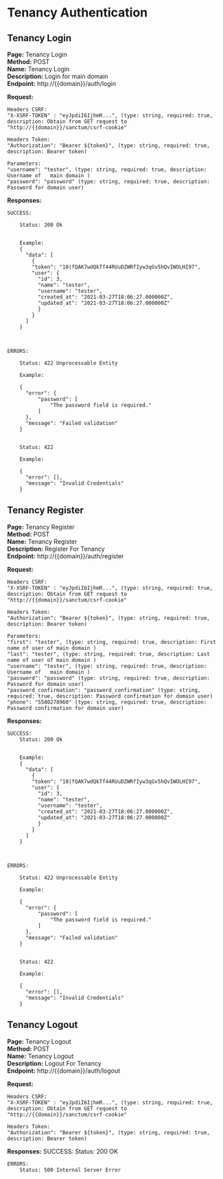 # Tenancy Authentication

## Tenancy Login
  <strong>Page:</strong> Tenancy Login    
  <strong>Method:</strong> POST     
  <strong>Name:</strong> Tenancy Login      
  <strong>Description:</strong> Login for main domain     
  <strong>Endpoint:</strong> http://{{domain}}/auth/login       

<strong>Request:</strong>

    Headers CSRF:  
    "X-XSRF-TOKEN" : "eyJpdiI6IjhmR...", (type: string, required: true, description: Obtain from GET request to "http://{{domain}}/sanctum/csrf-cookie"

    Headers Token:  
    "Authorization": "Bearer ${token}", (type: string, required: true, description: Bearer token)

    Parameters:
    "username": "tester", (type: string, required: true, description: Username of   main domain )
    "password": "password" (type: string, required: true, description: Password for domain user)

<strong>Responses:</strong>


    SUCCESS:

        Status: 200 Ok
 	

        Example:
        {
          "data": [
            {
            "token": "10|fQAK7wdQkTf44RUuDZWRfIyw3qGv5hQvIWOLHI97",
            "user": {
              "id": 3,
              "name": "tester",
              "username": "tester",
              "created_at": "2021-03-27T18:06:27.000000Z",
              "updated_at": "2021-03-27T18:06:27.000000Z"
              }
            }
          ]
        }



    ERRORS:

        Status: 422 Unprocessable Entity

        Example:

        {
          "error": {
              "password": [
                  "The password field is required."
              ]
          },
          "message": "Failed validation"
        }


        Status: 422

        Example:

        {
          "error": [],
          "message": "Invalid Credentials"
        }

## Tenancy Register
  <strong>Page:</strong> Tenancy Register   
  <strong>Method:</strong> POST   
  <strong>Name:</strong> Tenancy Register    
  <strong>Description:</strong> Register For Tenancy    
  <strong>Endpoint:</strong> http://{{domain}}/auth/register    

<strong>Request:</strong>

    Headers CSRF:  
    "X-XSRF-TOKEN" : "eyJpdiI6IjhmR...", (type: string, required: true, description: Obtain from GET request to "http://{{domain}}/sanctum/csrf-cookie"

    Headers Token:  
    "Authorization": "Bearer ${token}", (type: string, required: true, description: Bearer token)

    Parameters:
    "first": "tester", (type: string, required: true, description: First name of user of main domain )
    "last": "tester", (type: string, required: true, description: Last name of user of main domain )
    "username": "tester", (type: string, required: true, description: Username of   main domain )
    "password": "password" (type: string, required: true, description: Password for domain user)
    "password_confirmation": "password_confirmation" (type: string, required: true, description: Password confirmation for domain user)
    "phone": "5580278960" (type: string, required: true, description: Password confirmation for domain user)

<strong>Responses:</strong>


    SUCCESS:
        Status: 200 Ok
 	

        Example:
        {
          "data": [
            {
            "token": "10|fQAK7wdQkTf44RUuDZWRfIyw3qGv5hQvIWOLHI97",
            "user": {
              "id": 3,
              "name": "tester",
              "username": "tester",
              "created_at": "2021-03-27T18:06:27.000000Z",
              "updated_at": "2021-03-27T18:06:27.000000Z"
              }
            }
          ]
        }



    ERRORS:

        Status: 422 Unprocessable Entity

        Example:

        {
          "error": {
              "password": [
                  "The password field is required."
              ]
          },
          "message": "Failed validation"
        }


        Status: 422

        Example:

        {
          "error": [],
          "message": "Invalid Credentials"
        }


## Tenancy Logout
  <strong>Page:</strong> Tenancy Logout   
<strong>Method:</strong> POST   
<strong>Name:</strong> Tenancy Logout    
<strong>Description:</strong> Logout For Tenancy    
<strong>Endpoint:</strong> http://{{domain}}/auth/logout    

<strong>Request:</strong>

    Headers CSRF:  
    "X-XSRF-TOKEN" : "eyJpdiI6IjhmR...", (type: string, required: true, description: Obtain from GET request to "http://{{domain}}/sanctum/csrf-cookie"

    Headers Token:  
    "Authorization": "Bearer ${token}", (type: string, required: true, description: Bearer token)
  
<strong>Responses:</strong>
    SUCCESS:
        Status: 200 OK

    ERRORS:
        Status: 500 Internal Server Error
